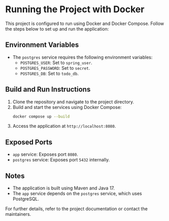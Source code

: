 # Running the Project with Docker

This project is configured to run using Docker and Docker Compose. Follow the steps below to set up and run the application:

## Environment Variables

- The `postgres` service requires the following environment variables:
  - `POSTGRES_USER`: Set to `spring_user`.
  - `POSTGRES_PASSWORD`: Set to `secret`.
  - `POSTGRES_DB`: Set to `todo_db`.

## Build and Run Instructions

1. Clone the repository and navigate to the project directory.
2. Build and start the services using Docker Compose:
   ```bash
   docker compose up --build
   ```
3. Access the application at `http://localhost:8080`.

## Exposed Ports

- `app` service: Exposes port `8080`.
- `postgres` service: Exposes port `5432` internally.

## Notes

- The application is built using Maven and Java 17.
- The `app` service depends on the `postgres` service, which uses PostgreSQL.

For further details, refer to the project documentation or contact the maintainers.